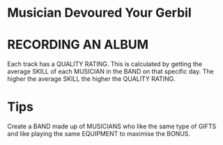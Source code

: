 Musician Devoured Your Gerbil
=============================



RECORDING AN ALBUM
==================
Each track has a QUALITY RATING. This is calculated by getting the average SKILL of each MUSICIAN in the BAND on that specific day. The higher the average SKILL the higher the QUALITY RATING.



Tips
====
Create a BAND made up of MUSICIANS who like the same type of GIFTS and like playing the same EQUIPMENT to maximise the BONUS.
